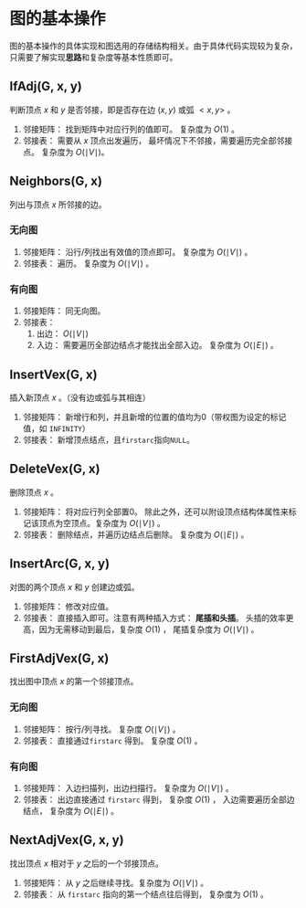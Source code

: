 # 图的基本操作
图的基本操作的具体实现和图选用的存储结构相关。由于具体代码实现较为复杂，只需要了解实现**思路**和复杂度等基本性质即可。

## IfAdj(G, x, y)
判断顶点 $x$ 和 $y$ 是否邻接，即是否存在边 $(x,y)$ 或弧 $<x,y>$ 。

1. 邻接矩阵： 找到矩阵中对应行列的值即可。 复杂度为 $O(1)$ 。
2. 邻接表： 需要从 $x$ 顶点出发遍历， 最坏情况下不邻接，需要遍历完全部邻接点。 复杂度为 $O(\mid V \mid)$。


## Neighbors(G, x)
列出与顶点 $x$ 所邻接的边。

### 无向图
1. 邻接矩阵： 沿行/列找出有效值的顶点即可。 复杂度为 $O(\mid V \mid)$ 。
2. 邻接表： 遍历。 复杂度为 $O(\mid V \mid)$ 。

### 有向图
1. 邻接矩阵： 同无向图。
2. 邻接表： 
    1. 出边： $O(\mid V \mid)$
    2. 入边： 需要遍历全部边结点才能找出全部入边。 复杂度为 $O(\mid E \mid)$ 。


## InsertVex(G, x)
插入新顶点 $x$ 。（没有边或弧与其相连）

1. 邻接矩阵： 新增行和列，并且新增的位置的值均为0（带权图为设定的标记值，如 `INFINITY`）
2. 邻接表： 新增顶点结点，且`firstarc`指向`NULL`。


## DeleteVex(G, x)
删除顶点 $x$ 。

1. 邻接矩阵： 将对应行列全部置0。 除此之外，还可以附设顶点结构体属性来标记该顶点为空顶点。复杂度为 $O(\mid V \mid)$ 。
2. 邻接表： 删除结点，并遍历边结点后删除。 复杂度为 $O(\mid E \mid)$ 。


## InsertArc(G, x, y)
对图的两个顶点 $x$ 和 $y$ 创建边或弧。

1. 邻接矩阵： 修改对应值。
2. 邻接表： 直接插入即可。注意有两种插入方式： **尾插和头插**。 头插的效率更高，因为无需移动到最后，复杂度 $O(1)$ ， 尾插复杂度为 $O(\mid V \mid)$ 。


## FirstAdjVex(G, x)
找出图中顶点 $x$ 的第一个邻接顶点。

### 无向图
1. 邻接矩阵： 按行/列寻找。 复杂度 $O(\mid V \mid)$ 。
2. 邻接表： 直接通过`firstarc` 得到。 复杂度 $O(1)$ 。

### 有向图
1. 邻接矩阵： 入边扫描列，出边扫描行。 复杂度为 $O(\mid V \mid)$ 。
2. 邻接表： 出边直接通过 `firstarc` 得到， 复杂度 $O(1)$ ， 入边需要遍历全部边结点， 复杂度为 $O(\mid E \mid)$ 。


## NextAdjVex(G, x, y)
找出顶点 $x$ 相对于 $y$ 之后的一个邻接顶点。

1. 邻接矩阵： 从 $y$ 之后继续寻找。复杂度为 $O(\mid V \mid)$ 。
2. 邻接表： 从 `firstarc` 指向的第一个结点往后得到， 复杂度为 $O(1)$ 。